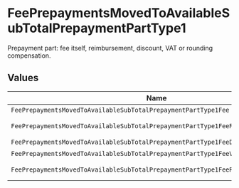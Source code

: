 # FeePrepaymentsMovedToAvailableSubTotalPrepaymentPartType1

Prepayment part: fee itself, reimbursement, discount, VAT or rounding compensation.


## Values

| Name                                                                               | Value                                                                              |
| ---------------------------------------------------------------------------------- | ---------------------------------------------------------------------------------- |
| `FeePrepaymentsMovedToAvailableSubTotalPrepaymentPartType1Fee`                     | fee                                                                                |
| `FeePrepaymentsMovedToAvailableSubTotalPrepaymentPartType1FeeReimbursement`        | fee-reimbursement                                                                  |
| `FeePrepaymentsMovedToAvailableSubTotalPrepaymentPartType1FeeDiscount`             | fee-discount                                                                       |
| `FeePrepaymentsMovedToAvailableSubTotalPrepaymentPartType1FeeVat`                  | fee-vat                                                                            |
| `FeePrepaymentsMovedToAvailableSubTotalPrepaymentPartType1FeeRoundingCompensation` | fee-rounding-compensation                                                          |